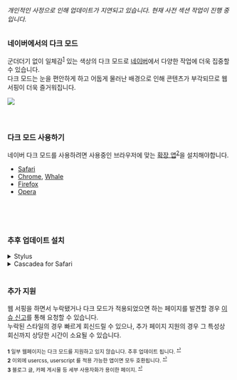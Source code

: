 ###### 개인적인 사정으로 인해 업데이트가 지연되고 있습니다. 현재 사전 섹션 작업이 진행 중 입니다.

### 네이버에서의 다크 모드
군더더기 없이 일체감<sup id="a1">[1](#fn1)</sup> 있는 색상의 다크 모드로 [네이버](https://www.naver.com)에서 다양한 작업에 더욱 집중할 수 있습니다.<br>
다크 모드는 눈을 편안하게 하고 어둡게 물러난 배경으로 인해 콘텐츠가 부각되므로 웹 서핑이 더욱 즐거워집니다.<br>

![](https://github.com/DarkenPages/Naver-Dark/blob/master/images/screenshot.png)
<br><br><br>
### 다크 모드 사용하기
네이버 다크 모드를 사용하려면 사용중인 브라우저에 맞는 [확장 앱](https://add0n.com/stylus.html)<sup id="a2">[2](#fn2)</sup>을 설치해야합니다.<br>
- [Safari](https://itunes.apple.com/us/app/cascadea/id1432182561?ls=1&mt=12)
- [Chrome](https://chrome.google.com/webstore/detail/stylus/clngdbkpkpeebahjckkjfobafhncgmne), [Whale](https://chrome.google.com/webstore/detail/stylus/clngdbkpkpeebahjckkjfobafhncgmne)
- [Firefox](https://addons.mozilla.org/en-US/firefox/addon/styl-us/)
- [Opera](https://addons.opera.com/en-gb/extensions/details/stylus/)

<!--
다음으로 [다크 모드 스타일시트를 설치](https://raw.githubusercontent.com/DarkenPages/Naver-Dark/master/Naver%20Dark.user.css)하여 [추후 업데이트 설치](#추후-업데이트-설치)도 지원받으실 수 있습니다.

일체감 있는 완전한 다크 모드 지원을 이용하려면 <a href="#다양한-상황에서의-다크-모드-지원">추가 설명</a>을 참조해 주세요.
<br><br><br>
### 다양한 상황에서의 다크 모드 지원
일부 페이지<sup id="a3">[3](#fn3)</sup>에서는 콘텐츠가 잘 보이지 않는 등, 다크 모드가 정상적으로 동작하지 않을 수 있습니다.<br>
그럴 경우 다음의 추가 확장 앱 중 **하나**를 사용하여 해결할 수 있습니다.<br>
- [AdGuard](https://adguard.com): AdGuard 는 많은 사람들이 애용하는 뛰어난 확장 앱입니다. 이 앱에는 확장 가능한 **사용자 스크립트**가 내장되어 있습니다.
  - [Safari](https://adguard.com/ko/adguard-safari/overview.html), [macOS](https://adguard.com/ko/adguard-mac/overview.html), [Chrome](https://adguard.com/ko/adguard-browser-extension/chrome/overview.html), [Whale](https://adguard.com/ko/adguard-browser-extension/chrome/overview.html), [Windows](https://adguard.com/ko/adguard-windows/overview.html), [Firefox](https://adguard.com/ko/adguard-browser-extension/firefox/overview.html), [Opera](https://adguard.com/ko/adguard-browser-extension/opera/overview.html)
- [Tampermonkey](https://www.tampermonkey.net): Tampermonkey 는 **사용자 스크립트**의 대명사입니다.
  - [Safari](https://apps.apple.com/us/app/tampermonkey/id1482490089), [Chrome](https://chrome.google.com/webstore/detail/tampermonkey/dhdgffkkebhmkfjojejmpbldmpobfkfo), [Whale](https://chrome.google.com/webstore/detail/tampermonkey/dhdgffkkebhmkfjojejmpbldmpobfkfo), [Firefox](https://addons.mozilla.org/ko/firefox/addon/tampermonkey/), [Opera](https://addons.opera.com/ko/extensions/details/tampermonkey-beta/)

다음으로 [다크 모드 추가 스크립트를 설치](https://github.com/DarkenPages/Naver-Dark/raw/master/Naver%20Dark.user.js)하여 추후 업데이트 설치도 지원받으실 수 있습니다.
-->
<br><br><br>
### 추후 업데이트 설치
<details>
  <summary>Stylus</summary>

  ### 업데이트 버튼을 눌러주기
  1. 브라우저의 Stylus 확장 아이콘을 클릭합니다.
  2. 팝업이 나타나면 `Manage` 버튼을 클릭합니다.
  3. 새로운 창이 나타나면 좌측 패널에서 `Check all styles for updates` 버튼을 클릭합니다.
  4. 새 업데이트가 준비되어 있다면 `Apply all updates` 버튼을 클릭하여 **완료**합니다.
  
  <img src="https://github.com/DarkenPages/Naver-Dark/blob/master/images/stylus_update.png" width="700px"/>
  <br>
</details>
<details>
  <summary>Cascadea for Safari</summary>

  ### 새로고침 버튼을 눌러주기
  1. Cascadea 앱을 엽니다.
  2. 우측 상단의 새로고침 아이콘 &#8635; 을 클릭하여 **완료**합니다.
  
  <img src="https://github.com/DarkenPages/Naver-Dark/blob/master/images/cascadea_update.png" width="500px"/>
  <br>
</details>
<br>

### 추가 지원
웹 서핑을 하면서 누락됐거나 다크 모드가 적용되었으면 하는 페이지를 발견할 경우 [이슈 신고](https://github.com/DarkenPages/Naver-Dark/issues)를 통해 요청할 수 있습니다.<br>
누락된 스타일의 경우 빠르게 회신드릴 수 있으나, 추가 페이지 지원의 경우 그 특성상 회신까지 상당한 시간이 소요될 수 있습니다.

<sub><b id="fn1">1</b> 일부 웹페이지는 다크 모드를 지원하고 있지 않습니다. 추후 업데이트 됩니다. <sup>[⏎](#a1)</sup></sub><br>
<sub><b id="fn2">2</b> 이외에 usercss, userscript 를 적용 가능한 앱이면 모두 호환됩니다. <sup>[⏎](#a2)</sup></sub><br>
<sub><b id="fn3">3</b> 블로그 글, 카페 게시물 등 세부 사용자화가 용이한 페이지. <sup>[⏎](#a3)</sup></sub><br>
